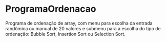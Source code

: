 # ProgramaOrdenacao
Programa de ordenação de array, com menu para escolha da entrada randômica ou manual de 20 valores e submenu para a escolha do tipo de ordenação: Bubble Sort, Insertion Sort ou Selection Sort.
